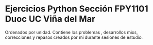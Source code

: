 # Ejercicios Python Sección FPY1101 Duoc UC Viña del Mar
Ordenados por unidad. Contiene los problemas , desarrollos mios, correcciones y repasos creados por mi durante sesiones de estudio.